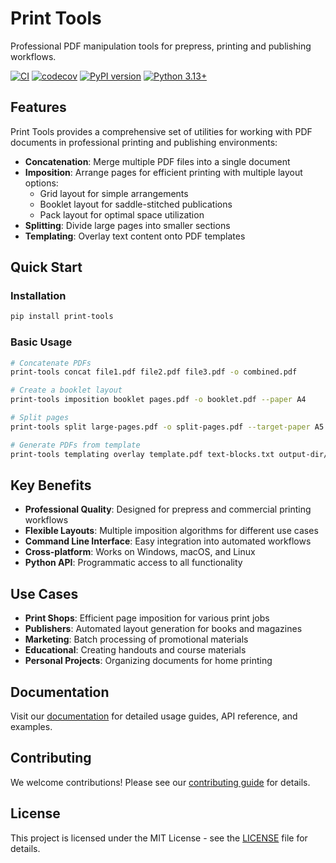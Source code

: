 # Print Tools

Professional PDF manipulation tools for prepress, printing and publishing workflows.

[![CI](https://github.com/username/print-tools/workflows/CI/badge.svg)](https://github.com/username/print-tools/actions)
[![codecov](https://codecov.io/gh/username/print-tools/branch/main/graph/badge.svg)](https://codecov.io/gh/username/print-tools)
[![PyPI version](https://badge.fury.io/py/print-tools.svg)](https://badge.fury.io/py/print-tools)
[![Python 3.13+](https://img.shields.io/badge/python-3.13+-blue.svg)](https://www.python.org/downloads/)

## Features

Print Tools provides a comprehensive set of utilities for working with PDF documents in professional printing and publishing environments:

- **Concatenation**: Merge multiple PDF files into a single document
- **Imposition**: Arrange pages for efficient printing with multiple layout options:
  - Grid layout for simple arrangements
  - Booklet layout for saddle-stitched publications
  - Pack layout for optimal space utilization
- **Splitting**: Divide large pages into smaller sections
- **Templating**: Overlay text content onto PDF templates

## Quick Start

### Installation

```bash
pip install print-tools
```

### Basic Usage

```bash
# Concatenate PDFs
print-tools concat file1.pdf file2.pdf file3.pdf -o combined.pdf

# Create a booklet layout
print-tools imposition booklet pages.pdf -o booklet.pdf --paper A4

# Split pages
print-tools split large-pages.pdf -o split-pages.pdf --target-paper A5

# Generate PDFs from template
print-tools templating overlay template.pdf text-blocks.txt output-dir/
```

## Key Benefits

- **Professional Quality**: Designed for prepress and commercial printing workflows
- **Flexible Layouts**: Multiple imposition algorithms for different use cases
- **Command Line Interface**: Easy integration into automated workflows
- **Cross-platform**: Works on Windows, macOS, and Linux
- **Python API**: Programmatic access to all functionality

## Use Cases

- **Print Shops**: Efficient page imposition for various print jobs
- **Publishers**: Automated layout generation for books and magazines
- **Marketing**: Batch processing of promotional materials
- **Educational**: Creating handouts and course materials
- **Personal Projects**: Organizing documents for home printing

## Documentation

Visit our [documentation](https://username.github.io/print-tools) for detailed usage guides, API reference, and examples.

## Contributing

We welcome contributions! Please see our [contributing guide](developer-guide/contributing.md) for details.

## License

This project is licensed under the MIT License - see the [LICENSE](https://github.com/username/print-tools/blob/main/LICENSE) file for details.
